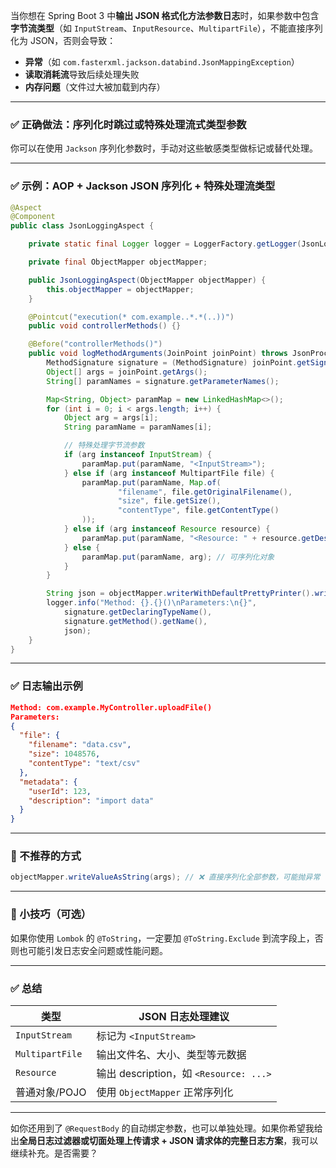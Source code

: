 当你想在 Spring Boot 3 中**输出 JSON 格式化方法参数日志**时，如果参数中包含**字节流类型**（如 `InputStream`、`InputResource`、`MultipartFile`），不能直接序列化为 JSON，否则会导致：

* **异常**（如 `com.fasterxml.jackson.databind.JsonMappingException`）
* **读取消耗流**导致后续处理失败
* **内存问题**（文件过大被加载到内存）

---

### ✅ **正确做法：序列化时跳过或特殊处理流式类型参数**

你可以在使用 `Jackson` 序列化参数时，手动对这些敏感类型做标记或替代处理。

---

### ✅ 示例：AOP + Jackson JSON 序列化 + 特殊处理流类型

```java
@Aspect
@Component
public class JsonLoggingAspect {

    private static final Logger logger = LoggerFactory.getLogger(JsonLoggingAspect.class);

    private final ObjectMapper objectMapper;

    public JsonLoggingAspect(ObjectMapper objectMapper) {
        this.objectMapper = objectMapper;
    }

    @Pointcut("execution(* com.example..*.*(..))")
    public void controllerMethods() {}

    @Before("controllerMethods()")
    public void logMethodArguments(JoinPoint joinPoint) throws JsonProcessingException {
        MethodSignature signature = (MethodSignature) joinPoint.getSignature();
        Object[] args = joinPoint.getArgs();
        String[] paramNames = signature.getParameterNames();

        Map<String, Object> paramMap = new LinkedHashMap<>();
        for (int i = 0; i < args.length; i++) {
            Object arg = args[i];
            String paramName = paramNames[i];

            // 特殊处理字节流参数
            if (arg instanceof InputStream) {
                paramMap.put(paramName, "<InputStream>");
            } else if (arg instanceof MultipartFile file) {
                paramMap.put(paramName, Map.of(
                        "filename", file.getOriginalFilename(),
                        "size", file.getSize(),
                        "contentType", file.getContentType()
                ));
            } else if (arg instanceof Resource resource) {
                paramMap.put(paramName, "<Resource: " + resource.getDescription() + ">");
            } else {
                paramMap.put(paramName, arg); // 可序列化对象
            }
        }

        String json = objectMapper.writerWithDefaultPrettyPrinter().writeValueAsString(paramMap);
        logger.info("Method: {}.{}()\nParameters:\n{}", 
            signature.getDeclaringTypeName(), 
            signature.getMethod().getName(), 
            json);
    }
}
```

---

### ✅ 日志输出示例

```json
Method: com.example.MyController.uploadFile()
Parameters:
{
  "file": {
    "filename": "data.csv",
    "size": 1048576,
    "contentType": "text/csv"
  },
  "metadata": {
    "userId": 123,
    "description": "import data"
  }
}
```

---

### 🚫 不推荐的方式

```java
objectMapper.writeValueAsString(args); // ❌ 直接序列化全部参数，可能抛异常
```

---

### 🔐 小技巧（可选）

如果你使用 `Lombok` 的 `@ToString`，一定要加 `@ToString.Exclude` 到流字段上，否则也可能引发日志安全问题或性能问题。

---

### ✅ 总结

| 类型              | JSON 日志处理建议                        |
| --------------- | ---------------------------------- |
| `InputStream`   | 标记为 `<InputStream>`                |
| `MultipartFile` | 输出文件名、大小、类型等元数据                    |
| `Resource`      | 输出 description，如 `<Resource: ...>` |
| 普通对象/POJO       | 使用 `ObjectMapper` 正常序列化            |

---

如你还用到了 `@RequestBody` 的自动绑定参数，也可以单独处理。如果你希望我给出**全局日志过滤器或切面处理上传请求 + JSON 请求体的完整日志方案**，我可以继续补充。是否需要？
